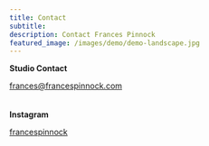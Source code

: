 ```yaml
---
title: Contact
subtitle: 
description: Contact Frances Pinnock
featured_image: /images/demo/demo-landscape.jpg
---
```


**Studio Contact**

<frances@francespinnock.com>
<br />
<br />
<br />
**Instagram**

[francespinnock](https://www.instagram.com/francespinnock)
